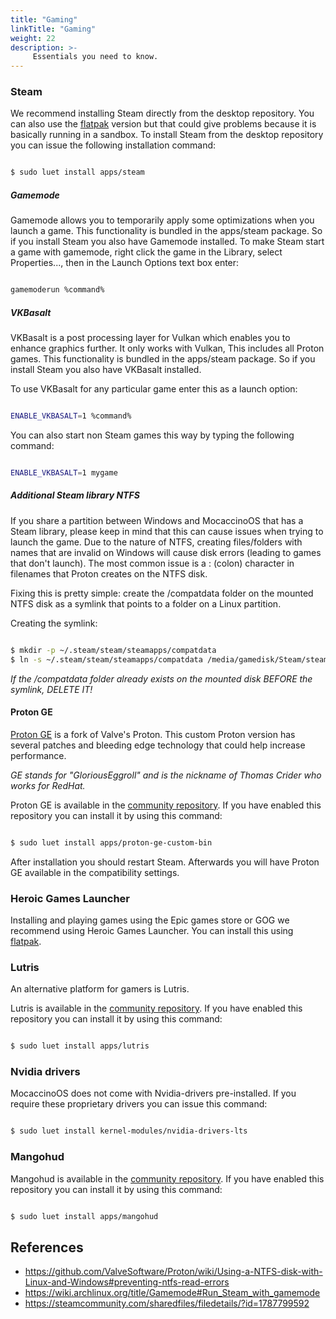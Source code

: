 ```yaml
---
title: "Gaming"
linkTitle: "Gaming"
weight: 22
description: >-
     Essentials you need to know.
---
```


### Steam

We recommend installing Steam directly from the desktop repository. You can also use the [flatpak](/docs/desktop/software/flatpak) version but that could give problems because it is basically running in a sandbox.
To install Steam from the desktop repository you can issue the following installation command:

```bash

$ sudo luet install apps/steam

```

##### Gamemode

Gamemode allows you to temporarily apply some optimizations when you launch a game. This functionality is bundled in the apps/steam package. So if you install Steam you also have Gamemode installed.
To make Steam start a game with gamemode, right click the game in the Library, select Properties..., then in the Launch Options text box enter:

```bash

gamemoderun %command%

```

##### VKBasalt 

VKBasalt is a post processing layer for Vulkan which enables you to enhance graphics further. It only works with Vulkan, This includes all Proton games.
This functionality is bundled in the apps/steam package. So if you install Steam you also have VKBasalt installed.

To use VKBasalt for any particular game enter this as a launch option:

```bash

ENABLE_VKBASALT=1 %command%

```

You can also start non Steam games this way by typing the following command:

```bash

ENABLE_VKBASALT=1 mygame

```

##### Additional Steam library NTFS

If you share a partition between Windows and MocaccinoOS that has a Steam library, please keep in mind that this can cause issues when trying to launch the game.
Due to the nature of NTFS, creating files/folders with names that are invalid on Windows will cause disk errors (leading to games that don't launch). The most common issue is a : (colon) character in filenames that Proton creates on the NTFS disk.

Fixing this is pretty simple: create the /compatdata folder on the mounted NTFS disk as a symlink that points to a folder on a Linux partition.

Creating the symlink:

```bash

$ mkdir -p ~/.steam/steam/steamapps/compatdata
$ ln -s ~/.steam/steam/steamapps/compatdata /media/gamedisk/Steam/steamapps/

```
*If the /compatdata folder already exists on the mounted disk BEFORE the symlink, DELETE IT!*

#### Proton GE

[Proton GE](https://github.com/GloriousEggroll/proton-ge-custom?tab=readme-ov-file#proton-ge-custom) is a fork of Valve's Proton.
This custom Proton version has several patches and bleeding edge technology that could help increase performance.

*GE stands for "GloriousEggroll" and is the nickname of Thomas Crider who works for RedHat.*

Proton GE is available in the [community repository](/docs/desktop/luet/repositories/#community-repository). If you have enabled this repository you can install it by using this command:

```bash

$ sudo luet install apps/proton-ge-custom-bin

```

After installation you should restart Steam. Afterwards you will have Proton GE available in the compatibility settings.

### Heroic Games Launcher

Installing and playing games using the Epic games store or GOG we recommend using Heroic Games Launcher. You can install this using [flatpak](/docs/desktop/flatpak).

### Lutris

An alternative platform for gamers is Lutris. 

Lutris is available in the [community repository](/docs/desktop/luet/repositories/#community-repository). If you have enabled this repository you can install it by using this command:

```bash

$ sudo luet install apps/lutris

```
### Nvidia drivers

MocaccinoOS does not come with Nvidia-drivers pre-installed.
If you require these proprietary drivers you can issue this command:

```bash

$ sudo luet install kernel-modules/nvidia-drivers-lts

```

### Mangohud

Mangohud is available in the [community repository](/docs/desktop/luet/repositories/#community-repository). If you have enabled this repository you can install it by using this command:

```bash

$ sudo luet install apps/mangohud

```

## References

- https://github.com/ValveSoftware/Proton/wiki/Using-a-NTFS-disk-with-Linux-and-Windows#preventing-ntfs-read-errors
- https://wiki.archlinux.org/title/Gamemode#Run_Steam_with_gamemode
- https://steamcommunity.com/sharedfiles/filedetails/?id=1787799592
